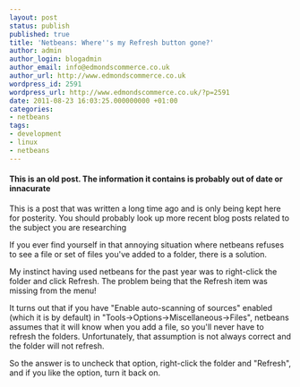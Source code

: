 ```yaml
---
layout: post
status: publish
published: true
title: 'Netbeans: Where''s my Refresh button gone?'
author: admin
author_login: blogadmin
author_email: info@edmondscommerce.co.uk
author_url: http://www.edmondscommerce.co.uk
wordpress_id: 2591
wordpress_url: http://www.edmondscommerce.co.uk/?p=2591
date: 2011-08-23 16:03:25.000000000 +01:00
categories:
- netbeans
tags:
- development
- linux
- netbeans
---
```

<div class="oldpost"><h4>This is an old post. The information it contains is probably out of date or innacurate</h4>
<p>
This is a post that was written a long time ago and is only being kept here for posterity.
You should probably look up more recent blog posts related to the subject you are researching
</p>
</div>
If you ever find yourself in that annoying situation where netbeans refuses to see a file or set of files you've added to a folder, there is a solution.

My instinct having used netbeans for the past year was to right-click the folder and click Refresh.  The problem being that the Refresh item was missing from the menu!

It turns out that if you have "Enable auto-scanning of sources" enabled (which it is by default) in "Tools->Options->Miscellaneous->Files", netbeans assumes that it will know when you add a file, so you'll never have to refresh the folders.  Unfortunately, that assumption is not always correct and the folder will not refresh.

So the answer is to uncheck that option, right-click the folder and "Refresh", and if you like the option, turn it back on.
